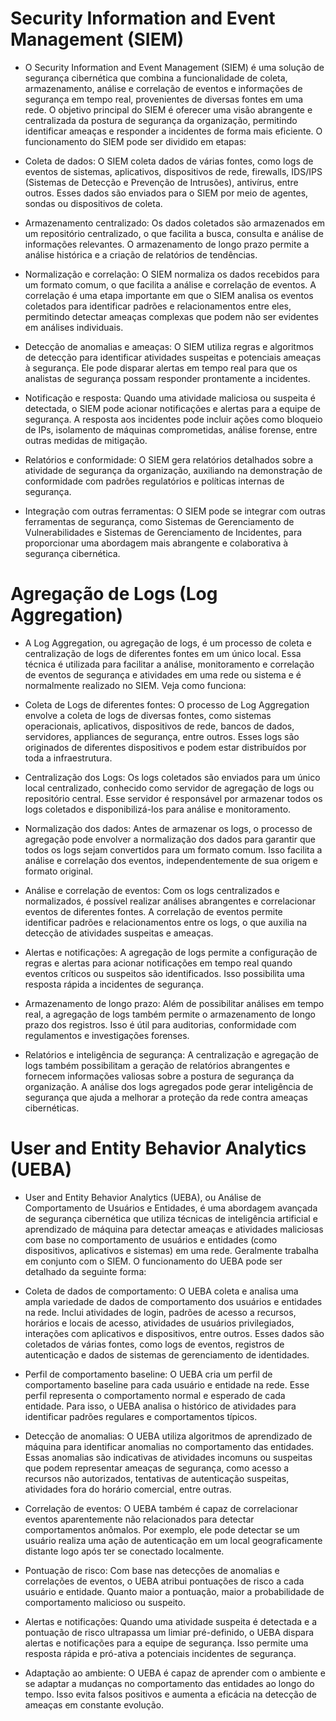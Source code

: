# Security Information and Event Management (SIEM)

* O Security Information and Event Management (SIEM) é uma solução de segurança cibernética que combina a funcionalidade de coleta, armazenamento, análise e correlação de eventos e informações de segurança em tempo real, provenientes de diversas fontes em uma rede. O objetivo principal do SIEM é oferecer uma visão abrangente e centralizada da postura de segurança da organização, permitindo identificar ameaças e responder a incidentes de forma mais eficiente. O funcionamento do SIEM pode ser dividido em etapas:

* Coleta de dados: O SIEM coleta dados de várias fontes, como logs de eventos de sistemas, aplicativos, dispositivos de rede, firewalls, IDS/IPS (Sistemas de Detecção e Prevenção de Intrusões), antivírus, entre outros. Esses dados são enviados para o SIEM por meio de agentes, sondas ou dispositivos de coleta.

* Armazenamento centralizado: Os dados coletados são armazenados em um repositório centralizado, o que facilita a busca, consulta e análise de informações relevantes. O armazenamento de longo prazo permite a análise histórica e a criação de relatórios de tendências.

* Normalização e correlação: O SIEM normaliza os dados recebidos para um formato comum, o que facilita a análise e correlação de eventos. A correlação é uma etapa importante em que o SIEM analisa os eventos coletados para identificar padrões e relacionamentos entre eles, permitindo detectar ameaças complexas que podem não ser evidentes em análises individuais.

* Detecção de anomalias e ameaças: O SIEM utiliza regras e algoritmos de detecção para identificar atividades suspeitas e potenciais ameaças à segurança. Ele pode disparar alertas em tempo real para que os analistas de segurança possam responder prontamente a incidentes.

* Notificação e resposta: Quando uma atividade maliciosa ou suspeita é detectada, o SIEM pode acionar notificações e alertas para a equipe de segurança. A resposta aos incidentes pode incluir ações como bloqueio de IPs, isolamento de máquinas comprometidas, análise forense, entre outras medidas de mitigação.

* Relatórios e conformidade: O SIEM gera relatórios detalhados sobre a atividade de segurança da organização, auxiliando na demonstração de conformidade com padrões regulatórios e políticas internas de segurança.

* Integração com outras ferramentas: O SIEM pode se integrar com outras ferramentas de segurança, como Sistemas de Gerenciamento de Vulnerabilidades e Sistemas de Gerenciamento de Incidentes, para proporcionar uma abordagem mais abrangente e colaborativa à segurança cibernética.

# Agregação de Logs (Log Aggregation)

* A Log Aggregation, ou agregação de logs, é um processo de coleta e centralização de logs de diferentes fontes em um único local. Essa técnica é utilizada para facilitar a análise, monitoramento e correlação de eventos de segurança e atividades em uma rede ou sistema e é normalmente realizado no SIEM. Veja como funciona:

* Coleta de Logs de diferentes fontes: O processo de Log Aggregation envolve a coleta de logs de diversas fontes, como sistemas operacionais, aplicativos, dispositivos de rede, bancos de dados, servidores, appliances de segurança, entre outros. Esses logs são originados de diferentes dispositivos e podem estar distribuídos por toda a infraestrutura.

* Centralização dos Logs: Os logs coletados são enviados para um único local centralizado, conhecido como servidor de agregação de logs ou repositório central. Esse servidor é responsável por armazenar todos os logs coletados e disponibilizá-los para análise e monitoramento.

* Normalização dos dados: Antes de armazenar os logs, o processo de agregação pode envolver a normalização dos dados para garantir que todos os logs sejam convertidos para um formato comum. Isso facilita a análise e correlação dos eventos, independentemente de sua origem e formato original.

* Análise e correlação de eventos: Com os logs centralizados e normalizados, é possível realizar análises abrangentes e correlacionar eventos de diferentes fontes. A correlação de eventos permite identificar padrões e relacionamentos entre os logs, o que auxilia na detecção de atividades suspeitas e ameaças.

* Alertas e notificações: A agregação de logs permite a configuração de regras e alertas para acionar notificações em tempo real quando eventos críticos ou suspeitos são identificados. Isso possibilita uma resposta rápida a incidentes de segurança.

* Armazenamento de longo prazo: Além de possibilitar análises em tempo real, a agregação de logs também permite o armazenamento de longo prazo dos registros. Isso é útil para auditorias, conformidade com regulamentos e investigações forenses.

* Relatórios e inteligência de segurança: A centralização e agregação de logs também possibilitam a geração de relatórios abrangentes e fornecem informações valiosas sobre a postura de segurança da organização. A análise dos logs agregados pode gerar inteligência de segurança que ajuda a melhorar a proteção da rede contra ameaças cibernéticas.


# User and Entity Behavior Analytics (UEBA)

* User and Entity Behavior Analytics (UEBA), ou Análise de Comportamento de Usuários e Entidades, é uma abordagem avançada de segurança cibernética que utiliza técnicas de inteligência artificial e aprendizado de máquina para detectar ameaças e atividades maliciosas com base no comportamento de usuários e entidades (como dispositivos, aplicativos e sistemas) em uma rede. Geralmente trabalha em conjunto com o SIEM. O funcionamento do UEBA pode ser detalhado da seguinte forma:

* Coleta de dados de comportamento: O UEBA coleta e analisa uma ampla variedade de dados de comportamento dos usuários e entidades na rede. Inclui atividades de login, padrões de acesso a recursos, horários e locais de acesso, atividades de usuários privilegiados, interações com aplicativos e dispositivos, entre outros. Esses dados são coletados de várias fontes, como logs de eventos, registros de autenticação e dados de sistemas de gerenciamento de identidades.

* Perfil de comportamento baseline: O UEBA cria um perfil de comportamento baseline para cada usuário e entidade na rede. Esse perfil representa o comportamento normal e esperado de cada entidade. Para isso, o UEBA analisa o histórico de atividades para identificar padrões regulares e comportamentos típicos.

* Detecção de anomalias: O UEBA utiliza algoritmos de aprendizado de máquina para identificar anomalias no comportamento das entidades. Essas anomalias são indicativas de atividades incomuns ou suspeitas que podem representar ameaças de segurança, como acesso a recursos não autorizados, tentativas de autenticação suspeitas, atividades fora do horário comercial, entre outras.

* Correlação de eventos: O UEBA também é capaz de correlacionar eventos aparentemente não relacionados para detectar comportamentos anômalos. Por exemplo, ele pode detectar se um usuário realiza uma ação de autenticação em um local geograficamente distante logo após ter se conectado localmente.

* Pontuação de risco: Com base nas detecções de anomalias e correlações de eventos, o UEBA atribui pontuações de risco a cada usuário e entidade. Quanto maior a pontuação, maior a probabilidade de comportamento malicioso ou suspeito.

* Alertas e notificações: Quando uma atividade suspeita é detectada e a pontuação de risco ultrapassa um limiar pré-definido, o UEBA dispara alertas e notificações para a equipe de segurança. Isso permite uma resposta rápida e pró-ativa a potenciais incidentes de segurança.

* Adaptação ao ambiente: O UEBA é capaz de aprender com o ambiente e se adaptar a mudanças no comportamento das entidades ao longo do tempo. Isso evita falsos positivos e aumenta a eficácia na detecção de ameaças em constante evolução.